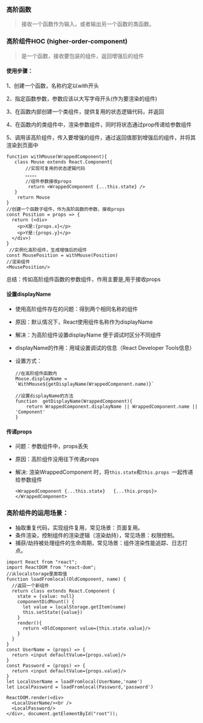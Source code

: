 ### 高阶函数

> 接收一个函数作为输入，或者输出另一个函数的类函数。

### 高阶组件HOC  (higher-order-component)

> 是一个函数，接收要包装的组件，返回增强后的组件

#### 使用步骤：

1、创建一个函数，名称约定以with开头

2、指定函数参数，参数应该以大写字母开头(作为要渲染的组件)

3、在函数内部创建一个类组件，提供复用的状态逻辑代码，并返回

4、在函数内的类组件中，渲染参数组件，同时将状态通过prop传递给参数组件

5、调用该高阶组件，传入要增强的组件，通过返回值那到增强后的组件，并将其渲染到页面中

```react
function withMouse(WrappedComponent){
   class Mouse extends React.Component{
       //实现可复用的状态逻辑代码
       。。。。。
       //组件参数接收props
        return <WrappedComponent {...this.state} />
   }
    return Mouse
}
//创建一个函数子组件，作为高阶函数的参数，接收props	
const Position = props => {
  return (<div>
    <p>X是:{props.x}</p>
    <p>Y是:{props.y}</p>
  </div>)
}
 //实例化高阶组件，生成增强后的组件
const MousePosition = withMouse(Position)
//渲染组件
<MousePosition/>
```

总结：传如高阶组件函数的参数组件，作用主要是,用于接收props

#### 设置displayName

- 使用高阶组件存在的问题：得到两个相同名称的组件

- 原因：默认情况下，React使用组件名称作为displayName

- 解决：为高阶组件设置displayName 便于调试时区分不同组件

- displayName的作用：用域设置调试的信息（React Developer Tools信息）

- 设置方式：

  ```react
  //在高阶组件函数内
  Mouse.displayName = `WithMouse${getDisplayName(WrappedComponent.name)}`
  
  //设置displayName的方法
  function  getDisplayName(WrappedComponent){
      return WrappedComponent.displayName || WrappedComponent.name || 'Component'
  }
  ```

#### 传递props

- 问题：参数组件中，props丢失

- 原因：高阶组件没用往下传递props

- 解决:  渲染WrappedComponent 时，将`this.state`和`this.props `一起传递给参数组件

  ```react
  <WrappedComponent {...this.state}   {...this.props}></WrappedComponent>
  ```



### 高阶组件的运用场景：

- 抽取重复代码，实现组件复用，常见场景：页面复用。
- 条件渲染，控制组件的渲染逻辑（渲染劫持），常见场景：权限控制。
- 捕获/劫持被处理组件的生命周期，常见场景：组件渲染性能追踪、日志打点。







```react
import React from "react";
import ReactDOM from "react-dom";
//从localstorage里面取值
function loadFromlocal(OldComponent, name) {
  //返回一个新组件
  return class extends React.Component {
    state = {value: null}
    componentDidMount() {
      let value = localStorage.getItem(name)
      this.setState({value})
    }
    render(){
      return <OldComponent value={this.state.value}/>
    }
  }
}
const UserName = (props) => {
  return <input defaultValue={props.value}/>
}
const Password = (props) => {
  return <input defaultValue={props.value}/>
}
let LocalUserName = loadFromlocal(UserName,'name')
let LocalPassword = loadFromlocal(Password,'password')

ReactDOM.render(<div>
  <LocalUserName/><br />
  <LocalPassword/>
</div>, document.getElementById("root"));
```

